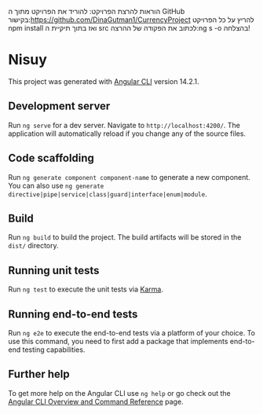 הוראות להרצת הפרויקט:
להוריד את הפרויקט מתוך ה GitHub בקישור:https://github.com/DinaGutman1/CurrencyProject
להריץ על כל הפרויקט npm install
ואז בתוך תיקיית ה src לכתוב את הפקודה של ההרצה:ng s -o
בהצלחה!



# Nisuy

This project was generated with [Angular CLI](https://github.com/angular/angular-cli) version 14.2.1.

## Development server

Run `ng serve` for a dev server. Navigate to `http://localhost:4200/`. The application will automatically reload if you change any of the source files.

## Code scaffolding

Run `ng generate component component-name` to generate a new component. You can also use `ng generate directive|pipe|service|class|guard|interface|enum|module`.

## Build

Run `ng build` to build the project. The build artifacts will be stored in the `dist/` directory.

## Running unit tests

Run `ng test` to execute the unit tests via [Karma](https://karma-runner.github.io).

## Running end-to-end tests

Run `ng e2e` to execute the end-to-end tests via a platform of your choice. To use this command, you need to first add a package that implements end-to-end testing capabilities.

## Further help

To get more help on the Angular CLI use `ng help` or go check out the [Angular CLI Overview and Command Reference](https://angular.io/cli) page.
